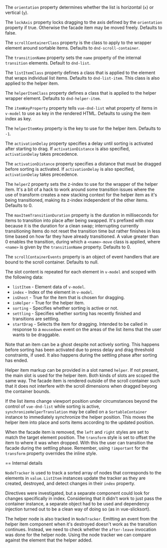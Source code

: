 The `orientation` property determines whether the list is horizontal (`x`) or vertical (`y`).

The `lockAxis` property locks dragging to the axis defined by the `orientation` property if true. Otherwise the facade item may be moved freely. Defaults to false.

The `scrollContainerClass` property is the class to apply to the wrapper element around sortable items. Defaults to `dnd-scroll-container`.

The `transitionName` property sets the `name` property of the internal `transition` elements. Default to `dnd-list`.

The `listItemClass` property defines a class that is applied to the element that wraps individual list items. Defaults to `dnd-list-item`. This class is also applied to the helper item.

The `helperItemClass` property defines a class that is applied to the helper wrapper element. Defaults to `dnd-helper-item`.

The `itemKeyProperty` property tells `vue-dnd-list` what property of items in `v-model` to use as key in the rendered HTML. Defaults to using the item index as key.

The `helperItemKey` property is the key to use for the helper item. Defaults to `-1`.

The `activationDelay` property specifies a delay until sorting is activated after starting to drag. If `activationDistance` is also specified, `activationDelay` takes precedence.

The `activationDistance` property specifies a distance that must be dragged before sorting is activated. If `activationDelay` is also specified, `activationDelay` takes precedence.

The `helperZ` property sets the z-index to use for the wrapper of the helper item. It's a bit of a hack to work around some transition issues where the use of transform creates a new stacking context for the helper item as it's being transitioned, making its z-index independent of the other items. Defaults to 0.

The `maxItemTransitionDuration` property is the duration in milliseconds for items to transition into place after being swapped. It's prefixed with _max_ because it is the duration for a clean swap; interrupting currently transitioning items do not reset the transition time but rather finishes in less time based on how far they have already transitioned. A value greater than 0 enables the transition, during which a `<name>-move` class is applied, where `<name>` is given by the `transitionName` property. Defaults to 0.

The `scrollContainerEvents` property is an object of event handlers that are bound to the scroll container. Defaults to null.

The slot content is repeated for each element in `v-model` and scoped with the following data:

* `listItem` - Element data of `v-model`.
* `index` - Index of the element in `v-model`.
* `isGhost` - True for the item that is chosen for dragging.
* `isHelper` - True for the helper item.
* `sorting` - Specifies whether sorting is active or not.
* `settling` - Specifies whether sorting has recently finished and transitions are settling.
* `startDrag` - Selects the item for dragging. Intended to be called in response to a `mousedown` event on the areas of the list items that the user wants to be draggable.

Note that an item can be a ghost despite not actively sorting. This happens before sorting has been activated due to press delay and drag threshold constraints, if used. It also happens during the settling phase after sorting has ended.

Helper item markup can be provided in a slot named `helper`. If not present, the main slot is used for the helper item. Both kinds of slots are scoped the same way. The facade item is rendered outside of the scroll container such that it does not interfere with the scroll dimensions when dragged beyong the container bounds.

If the list items change viewport position under circumstances beyond the control of `vue-dnd-list` while sorting is active, `synchronizeHelperTranslation` may be called on a `SortableContainer` instance to immediately synchronize the helper position. This moves the helper item into place and sorts items according to the updated position.

When the facade item is removed, the `left` and `right` styles are set to match the target element position. The `transform` style is set to offset the item to where it was when dropped. With this the user can transition the facade during the settling phase. Remember, using `!important` for the `transform` property overrides the inline style.

== Internal details

`NodeTracker` is used to track a sorted array of nodes that corresponds to the elements in `value`. `ListItem` instances update the tracker as they are created, destroyed, and detect changes in their `index` property.

Directives were investigated, but a separate component could look for changes specifically in index. Considering that it didn't work to just pass the container instance, a separate object had to be used and dependency injection turned out to be a clean way of doing so (as in vue-slicksort).

The helper node is also tracked in `NodeTracker`. Emitting an event from the helper item component when it's destroyed doesn't work as the transition continues. Instead, we need to check whether the `after-leave` invocation was done for the helper node. Using the node tracker we can compare against the element that the helper added.
